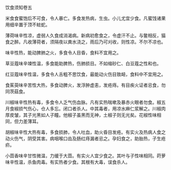 饮食须知卷五

米食食蜜饱后不可食，令人暴亡。多食发热病，生虫。小儿尤宜少食。凡蜜饯诸果用细辛置于顶不蛀蛇。

薄荷味辛性凉，虚弱人久食成消渴病。新病初愈食之，令虚汗不止。与鳖相反，猫食之醉。凡收薄荷者，须隔夜以粪水浇之，雨后乃可刈收，则性凉。不尔不凉也。

味辛性热，能动脾肺之火，多食令人目昏，食料不宜用之。

草豆蔻味辛竦性温，多食能助脾热，伤肺损目。不如缩砂仁、白豆蔻之性和也。

红豆蔻味辛性温，多食令人舌粗不思饮食，最能动火伤目致衄，食料中不宜用之。

食茱萸味辛苦性大热，多食动脾火，发浮肿虚恚，发疮痔。有目疾火证者忌食，勿同茨菇食。

川椒味辛性热有毒，多食令人乏气伤血脉。凡有实热喘嗽及暴赤火眼者勿食。椒五月食椒损气伤心，仓人多忘。闭口者杀人。中其毒者，用凉水麻仁浆解之。川椒肉厚皮皱，其子光黑如人子瞳。他椒子虽黑而无神，土椒子则无光矣。花椒性味相同，但力差薄耳。

胡椒味辛性大热有毒，多食损肺，令人吐血，助火昏目发疮。有实火及热病人食之动火伤气，阴受其害。病咽喉口齿及肠红痔漏者忌之。孕妇食之，助胎热，子生疮疥。

小茴香味辛甘性微温，力缓于大茴。有实火人宜少食之。其叶与子性味相同。莳萝味辛性温，杀鱼肉毒。有实热者少食。其根有大毒，误食杀人。